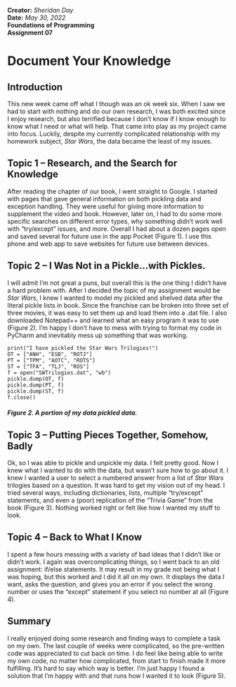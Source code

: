 **Creator:** *Sheridan Day*  
**Date:** *May 30, 2022*  
**Foundations of Programming**  
**Assignment 07**


# Document Your Knowledge 
 
## Introduction 
This new week came off what I though was an ok week six. When I saw we had to start with nothing and do our own research, I was both excited since I enjoy research, but also terrified because I don’t know if I know enough to know what I need or what will help. That came into play as my project came into focus. Luckily, despite my currently complicated relationship with my homework subject, *Star Wars*, the data became the least of my issues. 
 
## Topic 1 – Research, and the Search for Knowledge 
After reading the chapter of our book, I went straight to Google. I started with pages that gave general information on both pickling data and exception handling. They were useful for giving more information to supplement the video and book. However, later on, I had to do some more specific searches on different error types, why something didn’t work well with “try/except” issues, and more. Overall I had about a dozen pages open and saved several for future use in the app Pocket (Figure 1). I use this phone and web app to save websites for future use between devices. 



## Topic 2 – I Was Not in a Pickle…with Pickles. 
I will admit I’m not great a puns, but overall this is the one thing I didn’t have a hard problem with. After I decided the topic of my assignment would be *Star Wars*, I knew I wanted to model my pickled and shelved data after the literal pickle lists in book. Since the franchise can be broken into three set of three movies, it was easy to set them up and load them into a .dat file. I also downloaded Notepad++ and learned what an easy program it was to use (Figure 2). I’m happy I don’t have to mess with trying to format my code in PyCharm and inevitably mess up something that was working. 

```
print("I have pickled the Star Wars Trilogies!")
OT = ["ANH", "ESB", "ROTJ"]
PT = ["TPM", "AOTC", "ROTS"]
ST = ["TFA", "TLJ", "ROS"]
f = open("SWTrilogies.dat", "wb")
pickle.dump(OT, f)
pickle.dump(PT, f)
pickle.dump(ST, f)
f.close()
```
##### *Figure 2. A portion of my data pickled data.*  

## Topic 3 – Putting Pieces Together, Somehow, Badly 
Ok, so I was able to pickle and unpickle my data. I felt pretty good. Now I knew what I wanted to do with the data, but wasn’t sure how to go about it. I knew I wanted a user to select a numbered answer from a list of *Star Wars* trilogies based on a question. It was hard to get my vision out of my head. I tried several ways, including dictionaries, lists, multiple “try/except” statements, and even a (poor) replication of the “Trivia Game” from the book (Figure 3). Nothing worked right or felt like how I wanted my stuff to look. 



## Topic 4 – Back to What I Know 
I spent a few hours messing with a variety of bad ideas that I didn’t like or didn’t work. I again was overcomplicating things, so I went back to an old assignment: if/else statements. It may result in my grade not being what I was hoping, but this worked and I did it all on my own. It displays the data I want, asks the question, and gives you an error if you select the wrong number or uses the “except” statement if you select no number at all (Figure 4). 



## Summary 
I really enjoyed doing some research and finding ways to complete a task on my own. The last couple of weeks were complicated, so the pre-written code was appreciated to cut back on time. I do feel like being able to write my own code, no matter how complicated, from start to finish made it more fulfilling. It’s hard to say which way is better. I’m just happy I found a solution that I’m happy with and that runs how I wanted it to look (Figure 5). 
